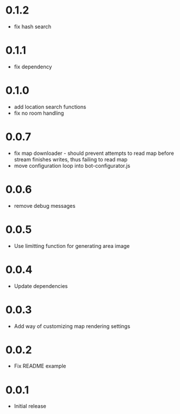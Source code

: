 # 0.1.2
- fix hash search

# 0.1.1
- fix dependency

# 0.1.0
- add location search functions
- fix no room handling

# 0.0.7
- fix map downloader - should prevent attempts to read map before stream finishes writes, thus failing to read map
- move configuration loop into bot-configurator.js 
# 0.0.6
- remove debug messages
# 0.0.5
- Use limitting function for generating area image
# 0.0.4
- Update dependencies
# 0.0.3
- Add way of customizing map rendering settings
# 0.0.2
- Fix README example
# 0.0.1
- Initial release